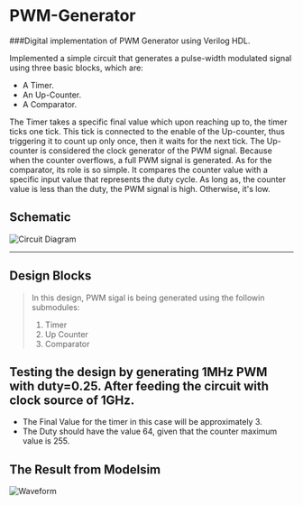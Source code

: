 # PWM-Generator
###Digital implementation of PWM Generator using Verilog HDL.

Implemented a simple circuit that generates a pulse-width modulated signal using three basic blocks, which are:
- A Timer.
- An Up-Counter.
- A Comparator.

The Timer takes a specific final value which upon reaching up to, the timer ticks one tick. This tick is connected to the enable of the Up-counter, thus triggering it to count up only once, then it waits for the next tick. 
The Up-counter is considered the clock generator of the PWM signal. Because when the counter overflows, a full PWM signal is generated.
As for the comparator, its role is so simple. It compares the counter value with a specific input value that represents the duty cycle. As long as, the counter value is less than the duty, the PWM signal is high. Otherwise, it's low.

## Schematic
![Circuit Diagram](https://github.com/Moaz-Helmy/PWM-Generator-/blob/main/PWM.jpg)

---

## Design Blocks
> In this design, PWM sigal is being generated using the followin submodules:
> 1. Timer
> 2. Up Counter
> 3. Comparator

## Testing the design by generating 1MHz PWM with duty=0.25. After feeding the circuit with clock source of 1GHz.
- The Final Value for the timer in this case will be approximately 3.
- The Duty should have the value 64, given that the counter maximum value is 255.

## The Result from Modelsim
![Waveform](https://github.com/Moaz-Helmy/PWM-Generator-/blob/main/Testing/Waveform/PWM.JPG)
